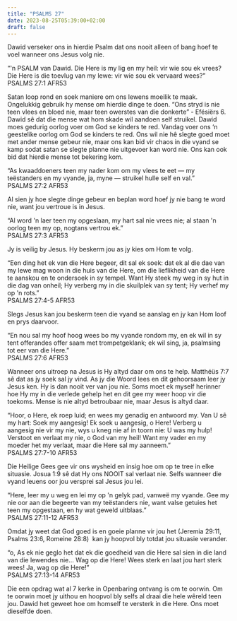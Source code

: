 ```yaml
---
title: "PSALMS 27"
date: 2023-08-25T05:39:00+02:00
draft: false
---
```

<html>
 <head></head>
 <body>
  <p>Dawid verseker ons in hierdie Psalm dat ons nooit alleen of bang hoef te voel wanneer ons Jesus volg nie.</p>
  <p>“'n PSALM van Dawid. Die Here is my lig en my heil: vir wie sou ek vrees? Die Here is die toevlug van my lewe: vir wie sou ek vervaard wees?”<br>‭‭PSALMS‬ ‭27‬:‭1‬ ‭AFR53‬‬</p>
  <p>Satan loop rond en soek maniere om ons lewens moeilik te maak. Ongelukkig gebruik hy mense om hierdie dinge te doen. “Ons stryd is nie teen vlees en bloed nie, maar teen owerstes van die donkerte” - Efésiërs 6. Dawid sê dat die mense wat hom skade wil aandoen self struikel. Dawid moes gedurig oorlog voer om God se kinders te red. Vandag voer ons ‘n geestelike oorlog om God se kinders te red. Ons wil nie hê slegte goed moet met ander mense gebeur nie, maar ons kan bid vir chaos in die vyand se kamp sodat satan se slegte planne nie uitgevoer kan word nie. Ons kan ook bid dat hierdie mense tot bekering kom.</p>
  <p>“As kwaaddoeners teen my nader kom om my vlees te eet — my teëstanders en my vyande, ja, myne — struikel hulle self en val.”<br>‭‭PSALMS‬ ‭27‬:‭2‬ ‭AFR53‬‬</p>
  <p>Al sien jy hoe slegte dinge gebeur en beplan word hoef jy nie bang te word nie, want jou vertroue is in Jesus.</p>
  <p>“Al word 'n laer teen my opgeslaan, my hart sal nie vrees nie; al staan 'n oorlog teen my op, nogtans vertrou ek.”<br>‭‭PSALMS‬ ‭27‬:‭3‬ ‭AFR53‬‬</p>
  <p>Jy is veilig by Jesus. Hy beskerm jou as jy kies om Hom te volg.</p>
  <p>“Een ding het ek van die Here begeer, dit sal ek soek: dat ek al die dae van my lewe mag woon in die huis van die Here, om die lieflikheid van die Here te aanskou en te ondersoek in sy tempel. Want Hy steek my weg in sy hut in die dag van onheil; Hy verberg my in die skuilplek van sy tent; Hy verhef my op 'n rots.”<br>‭‭PSALMS‬ ‭27‬:‭4‬-‭5‬ ‭AFR53‬‬</p>
  <p>Slegs Jesus kan jou beskerm teen die vyand se aanslag en jy kan Hom loof en prys daarvoor.</p>
  <p>“En nou sal my hoof hoog wees bo my vyande rondom my, en ek wil in sy tent offerandes offer saam met trompetgeklank; ek wil sing, ja, psalmsing tot eer van die Here.”<br>‭‭PSALMS‬ ‭27‬:‭6‬ ‭AFR53‬‬</p>
  <p>Wanneer ons uitroep na Jesus is Hy altyd daar om ons te help. Matthéüs 7:7 sê dat as jy soek sal jy vind. As jy die Woord lees en dit gehoorsaam leer jy Jesus ken. Hy is dan nooit ver van jou nie. Soms moet ek myself herinner hoe Hy my in die verlede gehelp het en dit gee my weer hoop vir die toekoms. Mense is nie altyd betroubaar nie, maar Jesus is altyd daar.</p>
  <p>“Hoor, o Here, ek roep luid; en wees my genadig en antwoord my. Van U sê my hart: Soek my aangesig! Ek soek u aangesig, o Here! Verberg u aangesig nie vir my nie, wys u kneg nie af in toorn nie: U was my hulp! Verstoot en verlaat my nie, o God van my heil! Want my vader en my moeder het my verlaat, maar die Here sal my aanneem.”<br>‭‭PSALMS‬ ‭27‬:‭7‬-‭10‬ ‭AFR53‬‬</p>
  <p>Die Heilige Gees gee vir ons wysheid en insig hoe om op te tree in elke situasie. Josua 1:9 sê dat Hy ons NOOIT sal verlaat nie. Selfs wanneer die vyand leuens oor jou versprei sal Jesus jou lei.</p>
  <p>“Here, leer my u weg en lei my op 'n gelyk pad, vanweë my vyande. Gee my nie oor aan die begeerte van my teëstanders nie, want valse getuies het teen my opgestaan, en hy wat geweld uitblaas.”<br>‭‭PSALMS‬ ‭27‬:‭11‬-‭12‬ ‭AFR53‬‬</p>
  <p>Omdat jy weet dat God goed is en goeie planne vir jou het (Jeremia 29:11, Psalms 23:6, Romeine 28:8) &nbsp;kan jy hoopvol bly totdat jou situasie verander.</p>
  <p>“o, As ek nie geglo het dat ek die goedheid van die Here sal sien in die land van die lewendes nie... Wag op die Here! Wees sterk en laat jou hart sterk wees! Ja, wag op die Here!”<br>‭‭PSALMS‬ ‭27‬:‭13‬-‭14‬ ‭AFR53‬‬</p>
  <p>Die een opdrag wat al 7 kerke in Openbaring ontvang is om te oorwin. Om te oorwin moet jy uithou en hoopvol bly selfs al draai die hele wêreld teen jou. Dawid het geweet hoe om homself te versterk in die Here. Ons moet dieselfde doen.</p>
 </body>
</html>